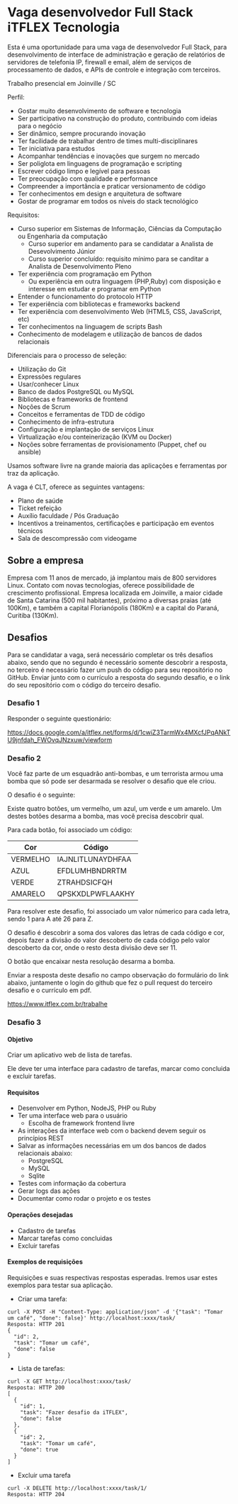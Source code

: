 # Vaga desenvolvedor Full Stack iTFLEX Tecnologia

Esta é uma oportunidade para uma vaga de desenvolvedor Full Stack,
para desenvolvimento de interface de administração e geração de relatórios
de servidores de telefonia IP, firewall e email, além de serviços
de processamento de dados, e APIs de controle e integração com terceiros.

Trabalho presencial em Joinville / SC

Perfil:
- Gostar muito desenvolvimento de software e tecnologia
- Ser participativo na construção do produto, contribuindo com ideias para o negócio
- Ser dinâmico, sempre procurando inovação
- Ter facilidade de trabalhar dentro de times multi-disciplinares
- Ter iniciativa para estudos
- Acompanhar tendências e inovações que surgem no mercado
- Ser poliglota em linguagens de programação e scripting
- Escrever código limpo e legível para pessoas
- Ter preocupação com qualidade e performance
- Compreender a importância e praticar versionamento de código
- Ter conhecimentos em design e arquitetura de software
- Gostar de programar em todos os níveis do stack tecnológico

Requisitos:

- Curso superior em Sistemas de Informação, Ciências da Computação ou Engenharia da computação
  - Curso superior em andamento para se candidatar a Analista de Desevolvimento Júnior
  - Curso superior concluído: requisito mínimo para se canditar a Analista de Desenvolvimento Pleno
- Ter experiência com programação em Python
  - Ou experiência em outra linguagem (PHP,Ruby) com disposição e interesse em estudar e programar em Python
- Entender o funcionamento do protocolo HTTP
- Ter experiência com bibliotecas e frameworks backend
- Ter experiência com desenvolvimento Web (HTML5, CSS, JavaScript, etc)
- Ter conhecimentos na linguagem de scripts Bash
- Conhecimento de modelagem e utilização de bancos de dados relacionais

Diferenciais para o processo de seleção:

- Utilização do Git
- Expressões regulares
- Usar/conhecer Linux
- Banco de dados PostgreSQL ou MySQL
- Bibliotecas e frameworks de frontend
- Noções de Scrum
- Conceitos e ferramentas de TDD de código
- Conhecimento de infra-estrutura
- Configuração e implantação de serviços Linux
- Virtualização e/ou conteinerização (KVM ou Docker)
- Noções sobre ferramentas de provisionamento (Puppet, chef ou ansible)

Usamos software livre na grande maioria das aplicações e ferramentas por traz da aplicação.

A vaga é CLT, oferece as seguintes vantagens:
- Plano de saúde
- Ticket refeição
- Auxílio faculdade / Pós Graduação
- Incentivos a treinamentos, certificações e participação em eventos técnicos
- Sala de descompressão com videogame

## Sobre a empresa

Empresa com 11 anos de mercado, já implantou mais de 800 servidores Linux.
Contato com novas tecnologias, oferece possibilidade de crescimento profissional.
Empresa localizada em Joinville, a maior cidade de Santa Catarina (500 mil habitantes),
próximo a diversas praias (até 100Km), e também a capital Florianópolis (180Km) e a
capital do Paraná, Curitiba (130Km).

## Desafios

Para se candidatar a vaga, será necessário completar os três
desafios abaixo, sendo que no segundo é necessário somente descobrir
a resposta, no terceiro é necessário fazer um push do código para seu repositório no GitHub.
Enviar junto com o currículo a resposta do segundo desafio, e o link do seu repositório com o código do terceiro desafio.

### Desafio 1

Responder o seguinte questionário:

https://docs.google.com/a/itflex.net/forms/d/1cwiZ3TarmWx4MXcfJPqANkTU9jnfdah_FWOvqJNzxuw/viewform

### Desafio 2

Você faz parte de um esquadrão anti-bombas, e um terrorista
armou uma bomba que só pode ser desarmada se resolver o desafio que ele criou.

O desafio é o seguinte:

Existe quatro botões, um vermelho, um azul, um verde e um amarelo.
Um destes botões desarma a bomba, mas você precisa descobrir qual.

Para cada botão, foi associado um código:

| Cor        | Código             |
| ---------- | ------------------ |
| VERMELHO   | IAJNLITLUNAYDHFAA  |
| AZUL       | EFDLUMHBNDRRTM     |
| VERDE      | ZTRAHDSICFQH       |
| AMARELO    | QPSKXDLPWFLAAKHY   |

Para resolver este desafio, foi associado um valor númerico para cada letra,
sendo 1 para A até 26 para Z.

O desafio é descobrir a soma dos valores das letras de cada código e cor,
depois fazer a divisão do valor descoberto de cada código pelo valor descoberto da cor,
onde o resto desta divisão deve ser 11.

O botão que encaixar nesta resolução desarma a bomba.

Enviar a resposta deste desafio no campo observação do formulário do link abaixo,
juntamente o login do github que fez o pull request do terceiro desafio e
o currículo em pdf.

https://www.itflex.com.br/trabalhe

### Desafio 3

#### Objetivo
Criar um aplicativo web de lista de tarefas.

Ele deve ter uma interface para cadastro de tarefas,
marcar como concluida e excluir tarefas.

#### Requisitos

- Desenvolver em Python, NodeJS, PHP ou Ruby
- Ter uma interface web para o usuário
  - Escolha de framework frontend livre
- As interações da interface web com o backend devem seguir os princípios REST
- Salvar as informações necessárias em um dos bancos de dados relacionais abaixo:
  - PostgreSQL
  - MySQL
  - Sqlite
- Testes com informação da cobertura
- Gerar logs das ações
- Documentar como rodar o projeto e os testes


#### Operações desejadas
- Cadastro de tarefas
- Marcar tarefas como concluidas
- Excluir tarefas

#### Exemplos de requisições
Requisições e suas respectivas respostas esperadas. Iremos usar estes exemplos para testar sua aplicação.

- Criar uma tarefa:
```
curl -X POST -H "Content-Type: application/json" -d '{"task": "Tomar um café", "done": false}' http://localhost:xxxx/task/
Resposta: HTTP 201
{
  "id": 2,
  "task": "Tomar um café",
  "done": false
}
```

- Lista de tarefas:
```
curl -X GET http://localhost:xxxx/task/
Resposta: HTTP 200
[
  {
    "id": 1,
    "task": "Fazer desafio da iTFLEX",
    "done": false
  },
  {
    "id": 2,
    "task": "Tomar um café",
    "done": true
  }
]
```

- Excluir uma tarefa
```
curl -X DELETE http://localhost:xxxx/task/1/
Resposta: HTTP 204
```
